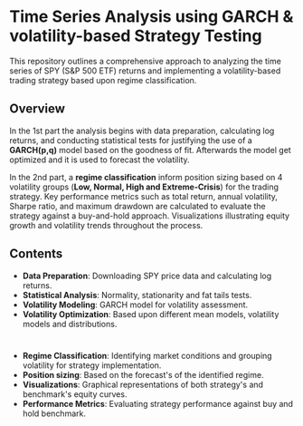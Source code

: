 # Time Series Analysis using GARCH & volatility-based Strategy Testing

This repository outlines a comprehensive approach to analyzing the time series of SPY (S&P 500 ETF) returns and implementing a volatility-based trading strategy based upon regime classification.

## Overview

In the 1st part the analysis begins with data preparation, calculating log returns, and conducting statistical tests for justifying the use of a **GARCH(p,q)** model based on the goodness of fit. Afterwards the model get optimized and it is used to forecast the volatility. 

In the 2nd part, a **regime classification** inform position sizing based on 4 volatility groups (**Low, Normal, High and Extreme-Crisis**) for the trading strategy. Key performance metrics such as total return, annual volatility, Sharpe ratio, and maximum drawdown are calculated to evaluate the strategy against a buy-and-hold approach. Visualizations illustrating equity growth and volatility trends throughout the process.

## Contents

- **Data Preparation**: Downloading SPY price data and calculating log returns.
- **Statistical Analysis**: Normality, stationarity and fat tails tests.
- **Volatility Modeling**: GARCH model for volatility assessment.
- **Volatility Optimization**: Based upon different mean models, volatility models and distributions.
#
- **Regime Classification**: Identifying market conditions and grouping volatility for strategy implementation.
- **Position sizing**: Based on the forecast's of the identified regime.
- **Visualizations**: Graphical representations of both strategy's and benchmark's equity curves.
- **Performance Metrics**: Evaluating strategy performance against buy and hold benchmark.



